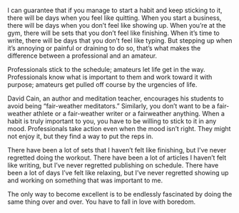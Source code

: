I can guarantee that if you manage to start a habit and keep sticking
to it, there will be days when you feel like quitting. When you start a
business, there will be days when you don’t feel like showing up. When
you’re at the gym, there will be sets that you don’t feel like finishing.
When it’s time to write, there will be days that you don’t feel like
typing. But stepping up when it’s annoying or painful or draining to do
so, that’s what makes the difference between a professional and an
amateur.

Professionals stick to the schedule; amateurs let life get in the way.
Professionals know what is important to them and work toward it with
purpose; amateurs get pulled off course by the urgencies of life.

David Cain, an author and meditation teacher, encourages his
students to avoid being “fair-weather meditators.” Similarly, you don’t
want to be a fair-weather athlete or a fair-weather writer or a fairweather
anything. When a habit is truly important to you, you have to
be willing to stick to it in any mood. Professionals take action even
when the mood isn’t right. They might not enjoy it, but they find a way
to put the reps in.

There have been a lot of sets that I haven’t felt like finishing, but
I’ve never regretted doing the workout. There have been a lot of
articles I haven’t felt like writing, but I’ve never regretted publishing
on schedule. There have been a lot of days I’ve felt like relaxing, but
I’ve never regretted showing up and working on something that was
important to me.

The only way to become excellent is to be endlessly fascinated by
doing the same thing over and over. You have to fall in love with
boredom.